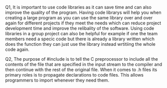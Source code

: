 Q1, It is important to use code libraries as it can save time and can also improve the quality of the program.
Having code librarys will help you when creating a large program as you can use the same library over and over again for different projects if they meet the needs which can reduce project development time and improve the relibality of the software.
Using code libraries in a group project can also be helpful for example if one the team members need a specic code but there is already a library written which does the function they can just use the library instead wrtitiing the whole code again.


Q2, The purpose of #include is to tell the C preprocessor to include all the contents of the file that are specified in the input stream to the compiler and then continue with the rest of the original file.
When it comes to .h files its primary roles is to propagate declarations to code files. This allows programmers to import whenever they need them.
 
